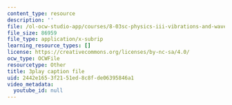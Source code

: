 ```yaml
---
content_type: resource
description: ''
file: /ol-ocw-studio-app/courses/8-03sc-physics-iii-vibrations-and-waves-fall-2016/2442e1653f2151ed8c8fde06395846a1_kKIQ1h9UuA.vtt
file_size: 86959
file_type: application/x-subrip
learning_resource_types: []
license: https://creativecommons.org/licenses/by-nc-sa/4.0/
ocw_type: OCWFile
resourcetype: Other
title: 3play caption file
uid: 2442e165-3f21-51ed-8c8f-de06395846a1
video_metadata:
  youtube_id: null
---
```

